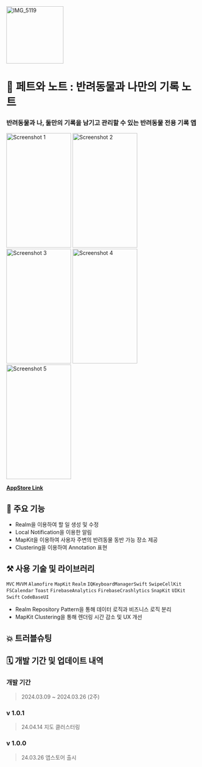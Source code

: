 
<img src="https://github.com/Minchelin42/PetDiary/assets/126135097/93bd4138-078f-45ed-b097-c32943fafa79" alt="IMG_5119" width="150" height="150">


# 📔 페트와 노트 : 반려동물과 나만의 기록 노트
### 반려동물과 나, 둘만의 기록을 남기고 관리할 수 있는 반려동물 전용 기록 앱    
<img src="https://github.com/Minchelin42/PetDiary/assets/126135097/be328ba0-d85f-4439-a06f-378d0133b312" alt="Screenshot 1" width="170" height="300">
<img src="https://github.com/Minchelin42/PetDiary/assets/126135097/47f0e742-b124-4673-b34c-bcc98af57904" alt="Screenshot 2" width="170" height="300">
<img src="https://github.com/Minchelin42/PetDiary/assets/126135097/b373f8e2-9971-428e-92b8-026dee899952" alt="Screenshot 3" width="170" height="300">
<img src="https://github.com/Minchelin42/PetDiary/assets/126135097/ddaf4c32-6b0f-4a6d-8752-e13a48b1ab5b" alt="Screenshot 4" width="170" height="300">
<img src="https://github.com/Minchelin42/PetDiary/assets/126135097/456a69cd-b3d7-4ecb-a235-b1797194d77e" alt="Screenshot 5" width="170" height="300">       

**[AppStore Link](https://apps.apple.com/kr/app/id6479473893)**


## 📝 주요 기능
- Realm을 이용하여 할 일 생성 및 수정
- Local Notification을 이용한 알림
- MapKit을 이용하여 사용자 주변의 반려동물 동반 가능 장소 제공
- Clustering을 이용하여 Annotation 표현


## ⚒️ 사용 기술 및 라이브러리 
 `MVC`
 `MVVM`
 `Alamofire`
 `MapKit`
 `Realm`
 `IQKeyboardManagerSwift`
 `SwipeCellKit`
 `FSCalendar`
 `Toast`
 `FirebaseAnalytics`
 `FirebaseCrashlytics`
 `SnapKit`
 `UIKit`
 `Swift`
 `CodeBaseUI`

 - Realm Repository Pattern을 통해 데이터 로직과 비즈니스 로직 분리
 - MapKit Clustering을 통해 렌더링 시간 감소 및 UX 개선


## 💥 트러블슈팅


## 🗓️ 개발 기간 및 업데이트 내역
### 개발 기간 
> 2024.03.09 ~ 2024.03.26 (2주)

### v 1.0.1   
> 24.04.14 지도 클러스터링    
### v 1.0.0  
> 24.03.26 앱스토어 출시
